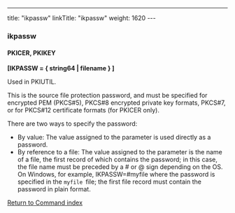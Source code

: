 ---
title: "ikpassw"
linkTitle: "ikpassw"
weight: 1620
---<span id="ikpassw"></span>

### ikpassw

#### PKICER, PKIKEY

****[IKPASSW = { string64 &#124; filename } ]****

Used in PKIUTIL.

This is the source file protection password, and must be
specified for encrypted PEM (PKCS#5), PKCS#8 encrypted private key formats, PKCS#7, or for PKCS#12 certificate
formats (for PKICER only).

There are two ways to specify the password:

- By
    value: The value assigned to the parameter is used directly as a password.
- By
    reference to a file: The value assigned to the parameter is the name
    of a file, the first record of which contains the password; in this case,
    the file name must be preceded
    by a # or @ sign depending on the OS. On Windows, for example, IKPASSW=#myfile
    where the password is specified in the `myfile `file; the first file
    record must contain the password in plain format.

[Return to Command index](../../)
